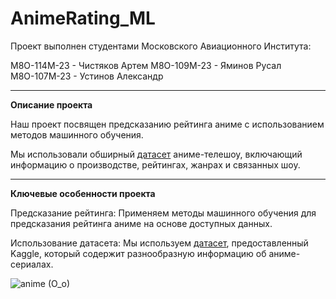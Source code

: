 # AnimeRating_ML

Проект выполнен студентами Московского Авиационного Института:

М8О-114М-23 - Чистяков Артем
М8О-109М-23 - Яминов Русал
М8О-107М-23 - Устинов Александр

-------------------------------------------------------------------------------------

**Описание проекта**

Наш проект посвящен предсказанию рейтинга аниме с использованием методов машинного обучения. 

Мы использовали обширный [датасет](https://www.kaggle.com/datasets/unibahmad/anime-dataset/data) аниме-телешоу, включающий информацию о производстве, рейтингах, жанрах и связанных шоу.

-------------------------------------------------------------------------------------

**Ключевые особенности проекта**

Предсказание рейтинга: Применяем методы машинного обучения для предсказания рейтинга аниме на основе доступных данных.

Использование датасета: Мы используем [датасет](https://www.kaggle.com/datasets/unibahmad/anime-dataset/data), предоставленный Kaggle, который содержит разнообразную информацию об аниме-сериалах.


![anime (O_o)](https://www.nicepng.com/png/detail/25-253569_527-images-about-anime-manga-png.png)
